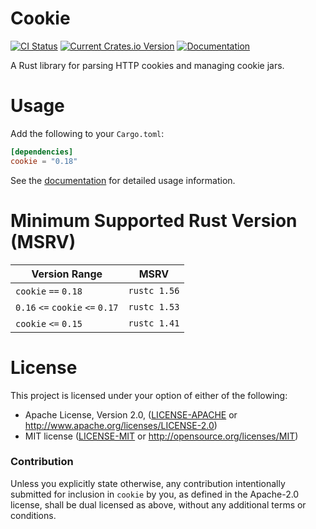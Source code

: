 # Cookie

[![CI Status](https://github.com/SergioBenitez/cookie-rs/workflows/CI/badge.svg)](https://github.com/SergioBenitez/cookie-rs/actions)
[![Current Crates.io Version](https://img.shields.io/crates/v/cookie.svg)](https://crates.io/crates/cookie)
[![Documentation](https://docs.rs/cookie/badge.svg)](https://docs.rs/cookie)

A Rust library for parsing HTTP cookies and managing cookie jars.

# Usage

Add the following to your `Cargo.toml`:

```toml
[dependencies]
cookie = "0.18"
```

See the [documentation](http://docs.rs/cookie) for detailed usage information.

# Minimum Supported Rust Version (MSRV)

| Version Range                    | MSRV         |
|----------------------------------|--------------|
| `cookie` `==` `0.18`             | `rustc 1.56` |
| `0.16` `<=` `cookie` `<=` `0.17` | `rustc 1.53` |
| `cookie` `<=` `0.15`             | `rustc 1.41` |

# License

This project is licensed under your option of either of the following:

 * Apache License, Version 2.0, ([LICENSE-APACHE](LICENSE-APACHE) or
   http://www.apache.org/licenses/LICENSE-2.0)
 * MIT license ([LICENSE-MIT](LICENSE-MIT) or
   http://opensource.org/licenses/MIT)

### Contribution

Unless you explicitly state otherwise, any contribution intentionally submitted
for inclusion in `cookie` by you, as defined in the Apache-2.0 license, shall be
dual licensed as above, without any additional terms or conditions.

